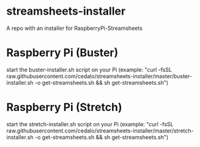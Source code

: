 # streamsheets-installer
A repo with an installer for RaspberryPi-Streamsheets


# Raspberry Pi (Buster)
start the buster-installer.sh script on your Pi
(example: "curl -fsSL raw.githubusercontent.com/cedalo/streamsheets-installer/master/buster-installer.sh -o get-streamsheets.sh && sh get-streamsheets.sh")

# Raspberry Pi (Stretch)
start the stretch-installer.sh script on your Pi
(example: "curl -fsSL raw.githubusercontent.com/cedalo/streamsheets-installer/master/stretch-installer.sh -o get-streamsheets.sh && sh get-streamsheets.sh")
